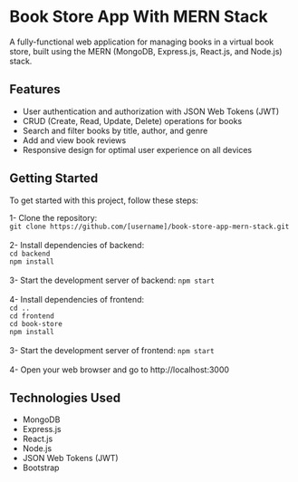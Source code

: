 # Book Store App With MERN Stack
A fully-functional web application for managing books in a virtual book store, built using the MERN (MongoDB, Express.js, React.js, and Node.js) stack.

## Features
- User authentication and authorization with JSON Web Tokens (JWT)
- CRUD (Create, Read, Update, Delete) operations for books
- Search and filter books by title, author, and genre
- Add and view book reviews
- Responsive design for optimal user experience on all devices

## Getting Started
To get started with this project, follow these steps:

1- Clone the repository:
<br />
```git clone https://github.com/[username]/book-store-app-mern-stack.git```
<br />
<br />
2- Install dependencies of backend:
<br />
```cd backend```
<br />
```npm install```
<br />
<br />
3- Start the development server of backend:
```npm start```
<br />
<br />
4- Install dependencies of frontend:
<br />
```cd ..```
<br />
```cd frontend```
<br />
```cd book-store```
<br />
```npm install```
<br />
<br />
3- Start the development server of frontend:
```npm start```
<br />
<br />
4- Open your web browser and go to http://localhost:3000
<br />
## Technologies Used
- MongoDB
- Express.js
- React.js
- Node.js
- JSON Web Tokens (JWT)
- Bootstrap

